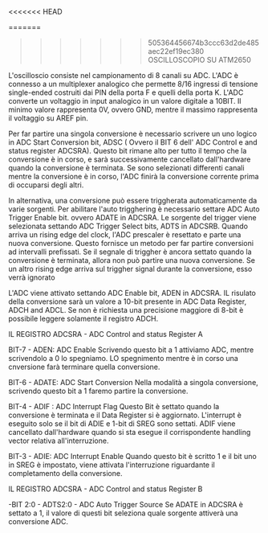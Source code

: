 <<<<<<< HEAD

=======
>>>>>>> 505364456674b3ccc63d2de485aec22ef19ec380
OSCILLOSCOPIO SU ATM2650

L'oscilloscio consiste nel campionamento di 8 canali su ADC. L'ADC è connesso a un multiplexer analogico che permette 8/16 ingressi di tensione single-ended costruiti dai PIN della porta F e quelli della porta K.
L'ADC converte un voltaggio in input analogico in un valore digitale a 10BIT. Il minimo valore rappresenta 0V, ovvero GND, mentre il massimo rappresenta il voltaggio su AREF pin.


Per far partire una singola conversione è necessario scrivere un uno logico in ADC Start Conversion bit, ADSC ( Ovvero il BIT 6  dell' ADC Control e and status register ADCSRA). 
Questo bit rimane alto per tutto il tempo che la conversione è in corso, e sarà successivamente cancellato dall'hardware quando la conversione è terminata. Se sono selezionati differenti canali mentre la conversione è in corso, l'ADC finirà la conversione corrente prima di occuparsi degli altri.

In alternativa, una conversione può essere triggherata automaticamente  da varie sorgenti. Per abilitare l'auto trigghering è necessario settare ADC Auto Trigger Enable bit. ovvero ADATE in ADCSRA. Le sorgente del trigger viene selezionata settando ADC Trigger Select bits, ADTS in ADCSRB. Quando arriva un rising edge del clock, l'ADC prescaler è resettato e parte una nuova conversione. Questo fornisce un metodo per far partire conversioni ad intervalli prefissati. Se il segnale di triggher è ancora settato quando la conversione è terminata, allora non può partire una nuova conversione. Se un altro rising edge arriva sul triggher signal durante la conversione, esso verrà ignorato

L'ADC viene attivato settando ADC Enable bit, ADEN in ADCSRA. IL risulato della conversione sarà un valore a 10-bit presente in ADC Data Register, ADCH and ADCL. Se non è richiesta una precisione maggiore di 8-bit è possibile leggere solamente il registro ADCH.


IL REGISTRO ADCSRA - ADC Control and status Register A

BIT-7 - ADEN: ADC Enable
Scrivendo questo bit a 1 attiviamo ADC, mentre scrivendolo a 0 lo spegniamo. LO spegnimento mentre è in corso una cnversione farà terminare quella conversione.

BIT-6 - ADATE: ADC Start Conversion
Nella modalità a singola conversione, scrivendo questo bit a 1 faremo partire la conversione. 

BIT-4 - ADIF : ADC Interrupt Flag 
Questo Bit è settato quando la conversione è terminata e il Data Register si è aggiornato. L'interrupt è eseguito solo se il bit di ADIE e 1-bit di SREG sono settati. ADIF viene cancellato dall'hardware quando si sta esegue il corrispondente handling vector relativa all'interruzione.

BIT-3 - ADIE: ADC Interrupt Enable
Quando questo bit è scritto 1 e il bit uno in SREG è impostato, viene attivata l'interruzione riguardante il completamento della conversione.

IL REGISTRO ADCSRA - ADC Control and status Register B

-BIT 2:0 - ADTS2:0 - ADC Auto Trigger Source
 Se ADATE in ADCSRA è settato a 1, il valore di questi bit seleziona quale sorgente attiverà una conversione ADC.






